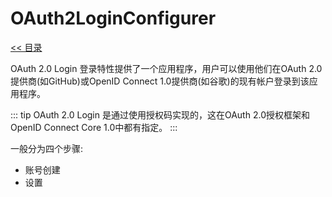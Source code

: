 # OAuth2LoginConfigurer

[<< 目录](/security/README.md)

OAuth 2.0 Login 登录特性提供了一个应用程序，用户可以使用他们在OAuth 2.0提供商(如GitHub)或OpenID Connect 1.0提供商(如谷歌)的现有帐户登录到该应用程序。

::: tip 
OAuth 2.0 Login 是通过使用授权码实现的，这在OAuth 2.0授权框架和OpenID Connect Core 1.0中都有指定。
::: 

一般分为四个步骤:

- 账号创建
- 设置
